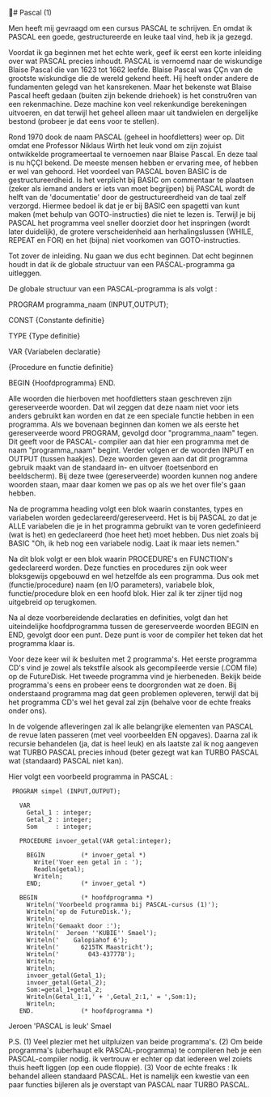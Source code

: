 # Pascal (1)

 Men heeft mij gevraagd om een cursus PASCAL te schrijven. En
 omdat ik PASCAL een goede, gestructureerde en leuke taal
 vind, heb ik ja gezegd.

 Voordat ik ga beginnen met het echte werk, geef ik eerst een
 korte inleiding over wat PASCAL precies inhoudt. PASCAL is
 vernoemd naar de wiskundige Blaise Pascal die van 1623 tot
 1662 leefde. Blaise Pascal was ÇÇn van de grootste wiskundige
 die de wereld gekend heeft. Hij heeft onder andere de
 fundamenten gelegd van het kansrekenen. Maar het bekenste wat
 Blaise Pascal heeft gedaan (buiten zijn bekende driehoek) is
 het constru◊ren van een rekenmachine. Deze machine kon veel
 rekenkundige berekeningen uitvoeren, en dat terwijl het
 geheel alleen maar uit tandwielen en dergelijke bestond
 (probeer je dat eens voor te stellen).

 Rond 1970 dook de naam PASCAL (geheel in hoofdletters) weer
 op. Dit omdat ene Professor Niklaus Wirth het leuk vond om
 zijn zojuist ontwikkelde programeertaal te vernoemen naar
 Blaise Pascal. En deze taal is nu hÇÇl bekend. De meeste
 mensen hebben er ervaring mee, of hebben er wel van gehoord.
 Het voordeel van PASCAL boven BASIC is de gestructureerdheid.
 Is het verplicht bij BASIC om commentaar te plaatsen (zeker
 als iemand anders er iets van moet begrijpen) bij PASCAL wordt
 de helft van de 'documentatie' door de gestructureerdheid van
 de taal zelf verzorgd. Hiermee bedoel ik dat je er bij BASIC
 een spagetti van kunt maken (met behulp van GOTO-instructies)
 die niet te lezen is. Terwijl je bij PASCAL het programma
 veel sneller doorziet door het inspringen (wordt later
 duidelijk), de grotere verscheidenheid aan herhalingslussen
 (WHILE, REPEAT en FOR) en het (bijna) niet voorkomen van
 GOTO-instructies.

 Tot zover de inleiding. Nu gaan we dus echt beginnen. Dat
 echt beginnen houdt in dat ik de globale structuur van een
 PASCAL-programma ga uitleggen.

 De globale structuur van een PASCAL-programma is als volgt :

 PROGRAM programma_naam (INPUT,OUTPUT);

   CONST
     {Constante definitie}

   TYPE
     {Type definitie}

   VAR
     {Variabelen declaratie}

   {Procedure en functie definitie}

   BEGIN
     {Hoofdprogramma}
   END.

 Alle woorden die hierboven met hoofdletters staan geschreven
 zijn gereserveerde woorden. Dat wil zeggen dat deze naam niet
 voor iets anders gebruikt kan worden en dat ze een speciale
 functie hebben in een programma. Als we bovenaan beginnen dan
 komen we als eerste het gereserveerde woord PROGRAM, gevolgd
 door "programma_naam" tegen. Dit geeft voor de PASCAL-
 compiler aan dat hier een programma met de naam
 "programma_naam" begint. Verder volgen er de woorden INPUT en
 OUTPUT (tussen haakjes). Deze woorden geven aan dat dit
 programma gebruik maakt van de standaard in- en uitvoer
 (toetsenbord en beeldscherm). Bij deze twee (gereserveerde)
 woorden kunnen nog andere woorden staan, maar daar komen we
 pas op als we het over file's gaan hebben.

 Na de programma heading volgt een blok waarin constantes,
 types en variabelen worden gedeclareerd/gereserveerd. Het is
 bij PASCAL zo dat je ALLE variabelen die je in het programma
 gebruikt van te voren gedefinieerd (wat is het) en
 gedeclareerd (hoe heet het) moet hebben. Dus niet zoals bij
 BASIC "Oh, ik heb nog een variabele nodig. Laat ik maar iets
 nemen."

 Na dit blok volgt er een blok waarin PROCEDURE's en
 FUNCTION's gedeclareerd worden. Deze functies en procedures
 zijn ook weer bloksgewijs opgebouwd en wel hetzelfde als een
 programma. Dus ook met (functie/procedure) naam (en I/O
 parameters), variabele blok, functie/procedure blok en een
 hoofd blok. Hier zal ik ter zijner tijd nog uitgebreid op
 terugkomen.

 Na al deze voorbereidende declaraties en definities, volgt
 dan het uiteindelijke hoofdprogramma tussen de gereserveerde
 woorden BEGIN en END, gevolgt door een punt. Deze punt is
 voor de compiler het teken dat het programma klaar is.

 Voor deze keer wil ik besluiten met 2 programma's. Het eerste
 programma CD's vind je zowel als tekstfile alsook als
 gecompileerde versie (.COM file) op de FutureDisk. Het tweede
 programma vind je hierbeneden. Bekijk beide programma's eens
 en probeer eens te doorgronden wat ze doen. Bij onderstaand
 programma mag dat geen problemen opleveren, terwijl dat bij
 het programma CD's wel het geval zal zijn (behalve voor de
 echte freaks onder ons).

 In de volgende afleveringen zal ik alle belangrijke elementen
 van PASCAL de revue laten passeren (met veel voorbeelden EN
 opgaves). Daarna zal ik recursie behandelen (ja, dat is heel
 leuk) en als laatste zal ik nog aangeven wat TURBO PASCAL
 precies inhoud (beter gezegt wat kan TURBO PASCAL wat
 (standaard) PASCAL niet kan).

 Hier volgt een voorbeeld programma in PASCAL :
```
 PROGRAM simpel (INPUT,OUTPUT);

   VAR
     Getal_1 : integer;
     Getal_2 : integer;
     Som     : integer;

   PROCEDURE invoer_getal(VAR getal:integer);

     BEGIN          (* invoer_getal *)
       Write('Voer een getal in : ');
       Readln(getal);
       Writeln;
     END;           (* invoer_getal *)

   BEGIN            (* hoofdprogramma *)
     Writeln('Voorbeeld programma bij PASCAL-cursus (1)');
     Writeln('op de FutureDisk.');
     Writeln;
     Writeln('Gemaakt door :');
     Writeln('  Jeroen ''KUBIE'' Smael');
     Writeln('    Galopiahof 6');
     Writeln('      6215TK Maastricht');
     Writeln('        043-437778');
     Writeln;
     Writeln;
     invoer_getal(Getal_1);
     invoer_getal(Getal_2);
     Som:=getal_1+getal_2;
     Writeln(Getal_1:1,' + ',Getal_2:1,' = ',Som:1);
     Writeln;
   END.             (* hoofdprogramma *)
```
Jeroen 'PASCAL is leuk' Smael

 P.S. (1) Veel plezier met het uitpluizen van beide
          programma's.
      (2) Om beide programma's (uberhaupt elk PASCAL-programma)
          te compileren heb je een PASCAL-compiler nodig. ik
          vertrouw er echter op dat iedereen wel zoiets thuis
          heeft liggen (op een oude floppie).
      (3) Voor de echte freaks : Ik behandel alleen standaard
          PASCAL. Het is namelijk een kwestie van een paar
          functies bijleren als je overstapt van PASCAL naar
          TURBO PASCAL.